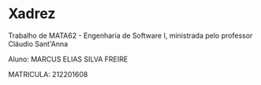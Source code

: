 # Xadrez
Trabalho de MATA62 - Engenharia de Software I, ministrada pelo professor Cláudio Sant'Anna

Aluno: MARCUS ELIAS SILVA FREIRE

MATRICULA: 212201608
